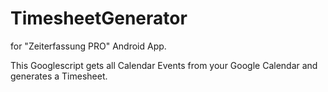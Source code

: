 TimesheetGenerator
============
 for "Zeiterfassung PRO" Android App.
 
This Googlescript gets all Calendar Events from your Google Calendar and generates a Timesheet.
